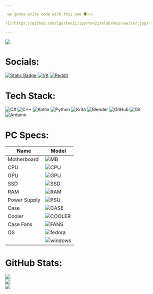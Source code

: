 ```yaml
---

 we gonna write code with this one 🗣️🔥🔥

![](https://github.com/igorten21/igorten21/blob/main/walter.jpg)

---
```


[![](https://visitcount.itsvg.in/api?id=igorten21&icon=0&color=13)](https://visitcount.itsvg.in)


# Socials:
[![Static Badge](https://img.shields.io/badge/Telegram-0?style=for-the-badge&logo=telegram&logoColor=%23FFFFFF&color=%2326A5E4)](https://t.me/igorten21)
[![VK](https://img.shields.io/badge/VK-0?style=for-the-badge&logo=vk&color=%230077FF)](https://vk.com/igorten21)
[![Reddit](https://img.shields.io/badge/Reddit-%23FF4500.svg?style=for-the-badge&logo=Reddit&logoColor=white)](https://reddit.com/user/igorten21) 

# Tech Stack:
![C#](https://img.shields.io/badge/c%23-%23239120.svg?style=for-the-badge&logo=csharp&logoColor=white) ![C++](https://img.shields.io/badge/c++-%2300599C.svg?style=for-the-badge&logo=c%2B%2B&logoColor=white) ![Kotlin](https://img.shields.io/badge/kotlin-%237F52FF.svg?style=for-the-badge&logo=kotlin&logoColor=white) ![Python](https://img.shields.io/badge/python-3670A0?style=for-the-badge&logo=python&logoColor=ffdd54) ![Krita](https://img.shields.io/badge/Krita-203759?style=for-the-badge&logo=krita&logoColor=EEF37B) ![Blender](https://img.shields.io/badge/blender-%23F5792A.svg?style=for-the-badge&logo=blender&logoColor=white) ![GitHub](https://img.shields.io/badge/github-%23121011.svg?style=for-the-badge&logo=github&logoColor=white) ![Git](https://img.shields.io/badge/git-%23F05033.svg?style=for-the-badge&logo=git&logoColor=white) ![Arduino](https://img.shields.io/badge/-Arduino-00979D?style=for-the-badge&logo=Arduino&logoColor=white)

# PC Specs:
|Name|Model|
|---|---|
|Motherboard|  ![MB](https://img.shields.io/badge/ROG_STRIX_B660A--GAMING_Wi--Fi_D4-0?style=for-the-badge&logo=republicofgamers&color=%23FF0029)|
|CPU|![CPU](https://img.shields.io/badge/Core_I5--12400-0?style=for-the-badge&logo=intel&color=%230071C5)|
|GPU| ![GPU](https://img.shields.io/badge/GTX_1050Ti-0?style=for-the-badge&logo=nvidia&logoColor=%23ffffff&color=%2376B900)|
|SSD|![SSD](https://img.shields.io/badge/KC3000_512GB-0?style=for-the-badge&logo=kingstontechnology&logoColor=%23ffffff&color=%23000000)|
|RAM|![RAM](https://img.shields.io/badge/DDR4_2x16Gb_3733Mhz-0?style=for-the-badge&logo=kingstontechnology&logoColor=%23ffffff&color=%23000000)|
|Power Supply|![PSU](https://img.shields.io/badge/PM800D-0?style=for-the-badge&logo=deepcool&logoColor=%23ffffff&color=%23068584)|
|Case|![CASE](https://img.shields.io/badge/CK560-0?style=for-the-badge&logo=deepcool&logoColor=%23ffffff&color=%23068584)|
|Cooler|![COOLER](https://img.shields.io/badge/AK400_ZERO_DARK-0?style=for-the-badge&logo=deepcool&logoColor=%23ffffff&color=%23068584)|
|Case Fans|![FANS](https://img.shields.io/badge/3x_FC120-0?style=for-the-badge&logo=deepcool&logoColor=%23ffffff&color=%23068584)|
|OS|![fedora](https://img.shields.io/badge/Fedora-0?style=for-the-badge&logo=fedora&logoColor=%23FFFFFF&color=%2351A2DA)|
||![windows](https://img.shields.io/badge/Windows_11_23H2-0?style=for-the-badge&logo=data:image/svg%2Bxml;base64,PHN2ZyB4bWxucz0iaHR0cDovL3d3dy53My5vcmcvMjAwMC9zdmciIHZpZXdCb3g9IjAgMCA0ODc1IDQ4NzUiPjxwYXRoIGZpbGw9IiNmZmYiIGQ9Ik0wIDBoMjMxMXYyMzEwSDB6bTI1NjQgMGgyMzExdjIzMTBIMjU2NHpNMCAyNTY0aDIzMTF2MjMxMUgwem0yNTY0IDBoMjMxMXYyMzExSDI1NjQiLz48L3N2Zz4=&logoColor=%23FFFFFF&color=%230079D5)|

# GitHub Stats:
![](https://github-readme-stats.vercel.app/api?username=igorten21&theme=prussian&hide_border=false&include_all_commits=true&count_private=true)<br/>
![](https://github-readme-streak-stats.herokuapp.com/?user=igorten21&theme=prussian&hide_border=false)<br/>
![](https://github-readme-stats.vercel.app/api/top-langs/?username=igorten21&theme=prussian&hide_border=false&include_all_commits=true&count_private=true&layout=compact)


